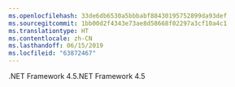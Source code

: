 ```yaml
---
ms.openlocfilehash: 33de6db6530a5bbbabf88430195752899da93def
ms.sourcegitcommit: 1bb00d2f4343e73ae8d58668f02297a3cf10a4c1
ms.translationtype: HT
ms.contentlocale: zh-CN
ms.lasthandoff: 06/15/2019
ms.locfileid: "63872467"
---
```

<span data-ttu-id="c8c81-101">.NET Framework 4.5</span><span class="sxs-lookup"><span data-stu-id="c8c81-101">.NET Framework 4.5</span></span>